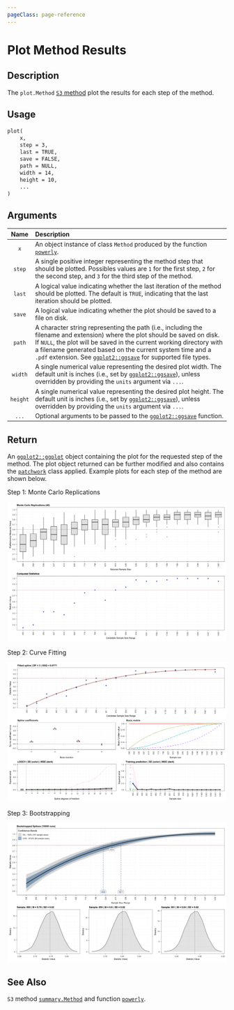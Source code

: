 ```yaml
---
pageClass: page-reference
---
```


# Plot Method Results

## Description

The `plot.Method` [`S3` method](https://adv-r.hadley.nz/oo.html) plot the
results for each step of the method.

## Usage

```r:no-line-numbers
plot(
    x,
    step = 3,
    last = TRUE,
    save = FALSE,
    path = NULL,
    width = 14,
    height = 10,
    ...
)
```

## Arguments

|   Name   | Description                                                                                                                                                                                                                                                                                                                                                                                |
| :------: | :----------------------------------------------------------------------------------------------------------------------------------------------------------------------------------------------------------------------------------------------------------------------------------------------------------------------------------------------------------------------------------------- |
|   `x`    | An object instance of class `Method` produced by the function [`powerly`](/reference/function/powerly).                                                                                                                                                                                                                                                                                    |
|  `step`  | A single positive integer representing the method step that should be plotted. Possibles values are `1` for the first step, `2` for the second step, and `3` for the third step of the method.                                                                                                                                                                                             |
|  `last`  | A logical value indicating whether the last iteration of the method should be plotted. The default is `TRUE`, indicating that the last iteration should be plotted.                                                                                                                                                                                                                        |
|  `save`  | A logical value indicating whether the plot should be saved to a file on disk.                                                                                                                                                                                                                                                                                                             |
|  `path`  | A character string representing the path (i.e., including the filename and extension) where the plot should be saved on disk. If `NULL`, the plot will be saved in the current working directory with a filename generated based on the current system time and a `.pdf` extension. See [`ggplot2::ggsave`](https://ggplot2.tidyverse.org/reference/ggsave.html) for supported file types. |
| `width`  | A single numerical value representing the desired plot width. The default unit is inches (i.e., set by [`ggplot2::ggsave`](https://ggplot2.tidyverse.org/reference/ggsave.html)), unless overridden by providing the `units` argument via `...`.                                                                                                                                           |
| `height` | A single numerical value representing the desired plot height. The default unit is inches (i.e., set by [`ggplot2::ggsave`](https://ggplot2.tidyverse.org/reference/ggsave.html)), unless overridden by providing the `units` argument via `...`.                                                                                                                                          |
|  `...`   | Optional arguments to be passed to the [`ggplot2::ggsave`](https://ggplot2.tidyverse.org/reference/ggsave.html) function.                                                                                                                                                                                                                                                                  |

## Return

An [`ggplot2::ggplot`](https://ggplot2.tidyverse.org/) object containing the
plot for the requested step of the method. The plot object returned can be
further modified and also contains the
[`patchwork`](https://patchwork.data-imaginist.com/) class applied. Example
plots for each step of the method are shown below.

<div class="showcase-image">
    <p>
        Step 1: Monte Carlo Replications
    </p>
    <img src="/images/content/powerly-feature-step-1.png" alt="Example of powerly output for Step 1">
</div>

<div class="showcase-image">
    <p>
        Step 2: Curve Fitting
    </p>
    <img src="/images/content/powerly-feature-step-2.png" alt="Example of powerly output for Step 2">
</div>

<div class="showcase-image">
    <p>
        Step 3: Bootstrapping
    </p>
    <img src="/images/content/powerly-feature-step-3.png" alt="Example of powerly output for Step 3">
</div>

## See Also

`S3` method [`summary.Method`](/reference/method/summary-method) and function
[`powerly`](/reference/function/powerly).
